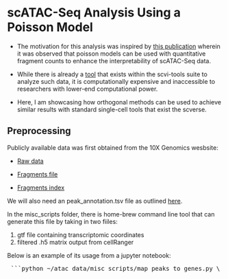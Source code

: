 # scATAC-Seq Analysis Using a Poisson Model

- The motivation for this analysis was inspired by [this publication](https://www.nature.com/articles/s41592-023-02112-6) wherein it was observed that poisson models can be used with quantitative fragment counts to enhance the interpretability of scATAC-Seq data.

- While there is already a [tool](https://docs.scvi-tools.org/en/stable/tutorials/notebooks/atac/PoissonVI.html) that exists within the scvi-tools suite to analyze such data, it is computationally expensive and inaccessible to researchers with lower-end computational power.

- Here, I am showcasing how orthogonal methods can be used to achieve similar results with standard single-cell tools that exist the scverse.

## Preprocessing

Publicly available data was first obtained from the 10X Genomics wesbsite:

- [Raw data](https://cf.10xgenomics.com/samples/cell-atac/2.1.0/10k_pbmc_ATACv2_nextgem_Chromium_Controller/10k_pbmc_ATACv2_nextgem_Chromium_Controller_filtered_peak_bc_matrix.h5)

- [Fragments file](https://cf.10xgenomics.com/samples/cell-atac/2.1.0/10k_pbmc_ATACv2_nextgem_Chromium_Controller/10k_pbmc_ATACv2_nextgem_Chromium_Controller_fragments.tsv.gz)

- [Fragments index](https://cf.10xgenomics.com/samples/cell-atac/2.1.0/10k_pbmc_ATACv2_nextgem_Chromium_Controller/10k_pbmc_ATACv2_nextgem_Chromium_Controller_fragments.tsv.gz.tbi)

We will also need an peak_annotation.tsv file as outlined [here](https://www.10xgenomics.com/support/software/cell-ranger-atac/latest/analysis/peak-annotations).

In the misc_scripts folder, there is home-brew command line tool that can generate this file by taking in two fiiles:

1. gtf file containing transcriptomic coordinates
2. filtered .h5 matrix output from cellRanger

Below is an example of its usage from a jupyter notebook:

<pre> ```python ~/atac_data/misc_scripts/map_peaks_to_genes.py \ --input_file atac_v2_pbmc_10k_filtered_peak_bc_matrix.h5 \ --gtf_file ~/atac_data/refdata-gex-GRCh38-2020-A/genes/genes.gtf </pre>

